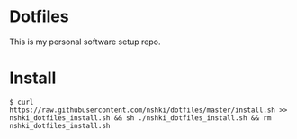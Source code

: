 Dotfiles
========

This is my personal software setup repo.


# Install

```
$ curl https://raw.githubusercontent.com/nshki/dotfiles/master/install.sh >> nshki_dotfiles_install.sh && sh ./nshki_dotfiles_install.sh && rm nshki_dotfiles_install.sh
```
